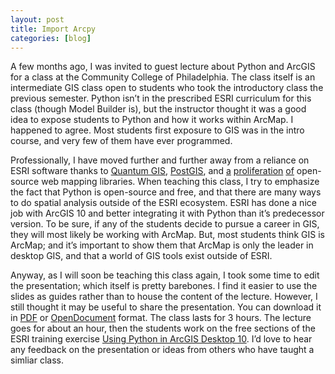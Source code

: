 ```yaml
---
layout: post
title: Import Arcpy
categories: [blog]
---
```


A few months ago, I was invited to guest lecture about Python and ArcGIS for a class at the Community College of Philadelphia. The class itself is an intermediate GIS class open to students who took the introductory class the previous semester. Python isn’t in the prescribed ESRI curriculum for this class (though Model Builder is), but the instructor thought it was a good idea to expose students to Python and how it works within ArcMap. I happened to agree. Most students first exposure to GIS was in the intro course, and very few of them have ever programmed.

Professionally, I have moved further and further away from a reliance on ESRI software thanks to [Quantum GIS](http://www.qgis.org/ "Quantum GIS"), [PostGIS](http://postgis.refractions.net/ "PostGIS"), and [a](http://openlayers.org/ "OpenLayers") [proliferation](http://leaflet.cloudmade.com/ "Leaflet") [of](http://mapbox.com "MapBox") open-source web mapping libraries. When teaching this class, I try to emphasize the fact that Python is open-source and free, and that there are many ways to do spatial analysis outside of the ESRI ecosystem. ESRI has done a nice job with ArcGIS 10 and better integrating it with Python than it’s predecessor version. To be sure, if any of the students decide to pursue a career in GIS, they will most likely be working with ArcMap. But, most students think GIS is ArcMap; and it’s important to show them that ArcMap is only the leader in desktop GIS, and that a world of GIS tools exist outside of ESRI.

Anyway, as I will soon be teaching this class again, I took some time to edit the presentation; which itself is pretty barebones. I find it easier to use the slides as guides rather than to house the content of the lecture. However, I still thought it may be useful to share the presentation. You can download it in [PDF](http://www.caseypthomas.org/doc/Import_Arcpy.pdf "PDF of Presentation") or [OpenDocument](http://www.caseypthomas.org/doc/Import_Arcpy.odp "OpenDocument format of Presenation") format. The class lasts for 3 hours. The lecture goes for about an hour, then the students work on the free sections of the ESRI training exercise [Using Python in ArcGIS Desktop 10](http://training.esri.com/gateway/index.cfm?fa=catalog.webCourseDetail&courseid=1868 "ESRI training exercise"). I’d love to hear any feedback on the presentation or ideas from others who have taught a simliar class.